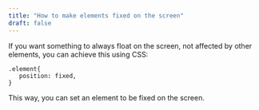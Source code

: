 ```yaml
---
title: "How to make elements fixed on the screen"
draft: false
---
```


If you want something to always float on the screen, not affected by other elements, you can achieve this using CSS:

```
.element{
   position: fixed,
}
```

This way, you can set an element to be fixed on the screen.